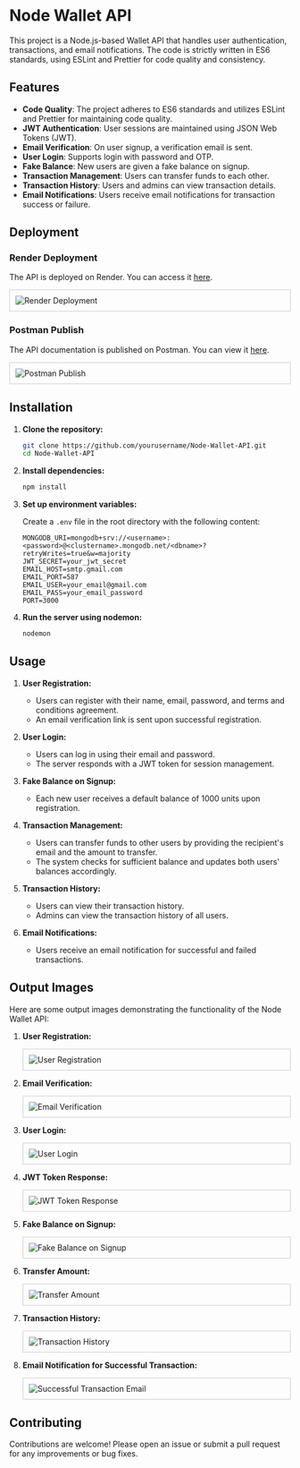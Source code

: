 # Node Wallet API

This project is a Node.js-based Wallet API that handles user authentication, transactions, and email notifications. The code is strictly written in ES6 standards, using ESLint and Prettier for code quality and consistency.

## Features

- **Code Quality**: The project adheres to ES6 standards and utilizes ESLint and Prettier for maintaining code quality.
- **JWT Authentication**: User sessions are maintained using JSON Web Tokens (JWT).
- **Email Verification**: On user signup, a verification email is sent.
- **User Login**: Supports login with password and OTP.
- **Fake Balance**: New users are given a fake balance on signup.
- **Transaction Management**: Users can transfer funds to each other.
- **Transaction History**: Users and admins can view transaction details.
- **Email Notifications**: Users receive email notifications for transaction success or failure.

## Deployment

### Render Deployment

The API is deployed on Render. You can access it [here](https://node-wallet-api.onrender.com).

<div style="border: 1px solid #ccc; padding: 10px;">
    <img src="images/render_deployment.png" alt="Render Deployment">
</div>

### Postman Publish

The API documentation is published on Postman. You can view it [here](https://documenter.getpostman.com/view/36718380/2sA3e5c7ss).

<div style="border: 1px solid #ccc; padding: 10px;">
    <img src="images/postman_publish.png" alt="Postman Publish">
</div>

## Installation

1. **Clone the repository:**
    ```bash
    git clone https://github.com/yourusername/Node-Wallet-API.git
    cd Node-Wallet-API
    ```

2. **Install dependencies:**
    ```bash
    npm install
    ```

3. **Set up environment variables:**

    Create a `.env` file in the root directory with the following content:

    ```
    MONGODB_URI=mongodb+srv://<username>:<password>@<clustername>.mongodb.net/<dbname>?retryWrites=true&w=majority
    JWT_SECRET=your_jwt_secret
    EMAIL_HOST=smtp.gmail.com
    EMAIL_PORT=587
    EMAIL_USER=your_email@gmail.com
    EMAIL_PASS=your_email_password
    PORT=3000
    ```

4. **Run the server using nodemon:**
    ```bash
    nodemon
    ```

## Usage

1. **User Registration:**
    - Users can register with their name, email, password, and terms and conditions agreement.
    - An email verification link is sent upon successful registration.

2. **User Login:**
    - Users can log in using their email and password.
    - The server responds with a JWT token for session management.

3. **Fake Balance on Signup:**
    - Each new user receives a default balance of 1000 units upon registration.

4. **Transaction Management:**
    - Users can transfer funds to other users by providing the recipient's email and the amount to transfer.
    - The system checks for sufficient balance and updates both users' balances accordingly.

5. **Transaction History:**
    - Users can view their transaction history.
    - Admins can view the transaction history of all users.

6. **Email Notifications:**
    - Users receive an email notification for successful and failed transactions.

## Output Images

Here are some output images demonstrating the functionality of the Node Wallet API:

1. **User Registration:**
   <div style="border: 1px solid #ccc; padding: 10px;">
       <img src="images/user_registration.png" alt="User Registration">
   </div>

2. **Email Verification:**
   <div style="border: 1px solid #ccc; padding: 10px;">
       <img src="images/email_verification.png" alt="Email Verification">
   </div>

3. **User Login:**
   <div style="border: 1px solid #ccc; padding: 10px;">
       <img src="images/user_login.png" alt="User Login">
   </div>

4. **JWT Token Response:**
   <div style="border: 1px solid #ccc; padding: 10px;">
       <img src="images/jwt_token_response.png" alt="JWT Token Response">
   </div>

5. **Fake Balance on Signup:**
   <div style="border: 1px solid #ccc; padding: 10px;">
       <img src="images/fake_balance_signup.png" alt="Fake Balance on Signup">
   </div>

6. **Transfer Amount:**
   <div style="border: 1px solid #ccc; padding: 10px;">
       <img src="images/transfer_amount.png" alt="Transfer Amount">
   </div>

7. **Transaction History:**
   <div style="border: 1px solid #ccc; padding: 10px;">
       <img src="images/transaction_history.png" alt="Transaction History">
   </div>

8. **Email Notification for Successful Transaction:**
   <div style="border: 1px solid #ccc; padding: 10px;">
       <img src="images/successful_transaction_email.png" alt="Successful Transaction Email">
   </div>

## Contributing

Contributions are welcome! Please open an issue or submit a pull request for any improvements or bug fixes.
